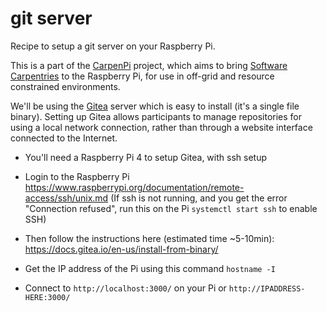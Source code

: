 # git server

Recipe to setup a git server on your Raspberry Pi. 

This is a part of the [CarpenPi](https://github.com/CarpenPi) project, which aims to bring [Software Carpentries](https://carpentries.org) to the Raspberry Pi, for use in off-grid and resource constrained environments.

We'll be using the [Gitea](https://gitea.io) server which is easy to install (it's a single file binary). Setting up Gitea allows participants to manage repositories for
using a local network connection, rather than through a website interface
connected to the Internet.

* You'll need a Raspberry Pi 4 to setup Gitea, with ssh setup
* Login to the Raspberry Pi https://www.raspberrypi.org/documentation/remote-access/ssh/unix.md
(If ssh is not running, and you get the error "Connection refused", run this on the Pi `systemctl start ssh` to enable SSH)

* Then follow the instructions here (estimated time ~5-10min): 
https://docs.gitea.io/en-us/install-from-binary/
* Get the IP address of the Pi using this command
    ```hostname -I```
* Connect to `http://localhost:3000/` on your Pi or `http://IPADDRESS-HERE:3000/`

